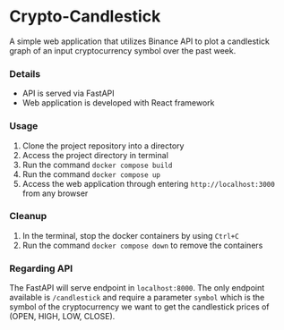 # Crypto-Candlestick
A simple web application that utilizes Binance API to plot a candlestick graph of an input cryptocurrency symbol over the past week.

### Details
- API is served via FastAPI
- Web application is developed with React framework

### Usage
1. Clone the project repository into a directory
2. Access the project directory in terminal
3. Run the command `docker compose build`
4. Run the command `docker compose up`
5. Access the web application through entering `http://localhost:3000` from any browser 

### Cleanup
1. In the terminal, stop the docker containers by using `Ctrl+C`
2. Run the command `docker compose down` to remove the containers

### Regarding API
The FastAPI will serve endpoint in `localhost:8000`. The only endpoint available is `/candlestick` and require a parameter `symbol` which is the symbol of the cryptocurrency 
we want to get the candlestick prices of (OPEN, HIGH, LOW, CLOSE).
